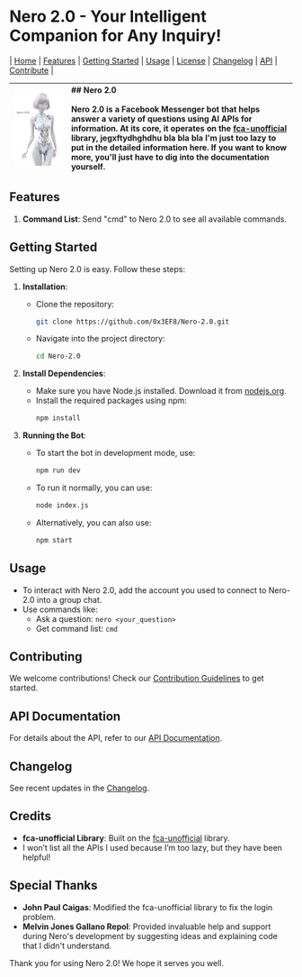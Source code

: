 # Nero 2.0 - Your Intelligent Companion for Any Inquiry!


| [Home](#nero-20---your-intelligent-companion-for-any-inquiry) | [Features](#features) | [Getting Started](#getting-started) | [Usage](#usage) | [License](LICENSE) | [Changelog](../CHANGELOG.md) | [API](API.md) | [Contribute](CONTRIBUTING.md) |

| ![Nero 2.0](Nero%202.0.png) | ## Nero 2.0<br><br>**Nero** 2.0 is a Facebook Messenger bot that helps answer a variety of questions using AI APIs for information. At its core, it operates on the [fca-unofficial](https://github.com/VangBanLaNhat/fca-unofficial) library, jegxftydhghdhu bla bla bla I'm just too lazy to put in the detailed information here. If you want to know more, you'll just have to dig into the documentation yourself. |
|:----------------------------|:--------------------------|
## Features

1. **Command List**: Send "cmd" to Nero 2.0 to see all available commands.

## Getting Started

Setting up Nero 2.0 is easy. Follow these steps:

1. **Installation**: 
   - Clone the repository:
     ```bash
     git clone https://github.com/0x3EF8/Nero-2.0.git
     ```
   - Navigate into the project directory:
     ```bash
     cd Nero-2.0
     ```

2. **Install Dependencies**: 
   - Make sure you have Node.js installed. Download it from [nodejs.org](https://nodejs.org/).
   - Install the required packages using npm:
     ```bash
     npm install
     ```

3. **Running the Bot**: 
   - To start the bot in development mode, use:
     ```bash
     npm run dev
     ```
   - To run it normally, you can use:
     ```bash
     node index.js
     ```
   - Alternatively, you can also use:
     ```bash
     npm start
     ```

## Usage

- To interact with Nero 2.0, add the account you used to connect to Nero-2.0 into a group chat.
- Use commands like:
  - Ask a question: `nero <your_question>`
  - Get command list: `cmd`

## Contributing

We welcome contributions! Check our [Contribution Guidelines](CONTRIBUTING.md) to get started.

## API Documentation

For details about the API, refer to our [API Documentation](API.md).

## Changelog

See recent updates in the [Changelog](../CHANGELOG.md).

## Credits

- **fca-unofficial Library**: Built on the [fca-unofficial](https://github.com/VangBanLaNhat/fca-unofficial) library.
- I won’t list all the APIs I used because I’m too lazy, but they have been helpful!

## Special Thanks

- **John Paul Caigas**: Modified the fca-unofficial library to fix the login problem.
- **Melvin Jones Gallano Repol**: Provided invaluable help and support during Nero's development by suggesting ideas and explaining code that I didn't understand.

Thank you for using Nero 2.0! We hope it serves you well.
